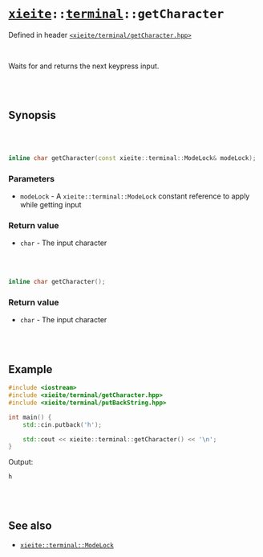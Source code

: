 # [`xieite`](../../README.md)`::`[`terminal`](../../docs/terminal.md)`::getCharacter`
Defined in header [`<xieite/terminal/getCharacter.hpp>`](../../include/xieite/terminal/getCharacter.hpp)

<br/>

Waits for and returns the next keypress input.

<br/><br/>

## Synopsis

<br/><br/>

```cpp
inline char getCharacter(const xieite::terminal::ModeLock& modeLock);
```
### Parameters
- `modeLock` - A `xieite::terminal::ModeLock` constant reference to apply while getting input
### Return value
- `char` - The input character

<br/><br/>

```cpp
inline char getCharacter();
```
### Return value
- `char` - The input character

<br/><br/>

## Example
```cpp
#include <iostream>
#include <xieite/terminal/getCharacter.hpp>
#include <xieite/terminal/putBackString.hpp>

int main() {
	std::cin.putback('h');

	std::cout << xieite::terminal::getCharacter() << '\n';
}
```
Output:
```
h
```

<br/><br/>

## See also
- [`xieite::terminal::ModeLock`](../../docs/terminal/ModeLock.md)
